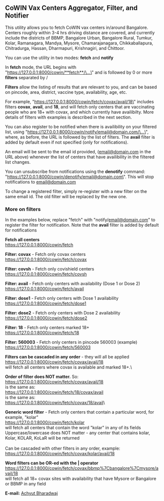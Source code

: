 ## CoWIN Vax Centers Aggregator, Filter, and Notifier

This utility allows you to fetch CoWIN vax centers in/around Bangalore.
Centers roughly within 3-4 hrs driving distance are covered, and
currently include the districts of BBMP, Bangalore Urban, Bangalore
Rural, Tumkur, Kolar, Ramanagara, Mandya, Mysore, Chamarajanagara,
Chikkaballapura, Chitradurga, Hassan, Dharmapuri, Krishnagiri, and
Chittoor.

You can use the utility in two modes: **fetch** and **notify**

In **fetch** mode, the URL begins with
\"https://127.0.0.1:8000/cowin/**fetch**/\...\" and is followed by 0 or
more **filters** separated by /

**Filters** allow the listing of results that are relevant to you, and
can be based on pincode, area, district, vaccine type, availability,
age, etc.

For example, \"https://127.0.0.1:8000/cowin/fetch/covax/avail/18\"
includes filters **covax**, **avail**, and **18**, and will fetch only
centers that are vaccinating people who are 18+ with covax, and which
currently have availibilty. More details of filters with examples is
described in the next section.

You can also register to be notified when there is availibility on your
filtered list, using
\"https://127.0.0.1:8000/cowin/notify/email@domain.com/\...\", where, as
before, the URL is followed by the list of filters. The **avail** filter
is added by default even if not specified (only for notifications).

An email will be sent to the email id provided, (email@domain.com in the
URL above) whenever the list of centers that have availibility in the
filtered list changes.

You can unsubscribe from notifications using the **denotify** command:
\"https://127.0.0.1:8000/cowin/denotify/email@domain.com\". This will
stop notifications to email@domain.com

To change a registered filter, simply re-register with a new filter on
the same email id. The old filter will be replaced by the new one.

### More on filters

In the examples below, replace \"fetch\" with
\"notify/email@domain.com\" to register the filter for notification.
Note that the **avail** filter is added by default for notifications

**Fetch all centers**\
<https://127.0.0.1:8000/cowin/fetch>

**Filter: covax** - Fetch only covax centers\
<https://127.0.0.1:8000/cowin/fetch/covax>

**Filter: covsh** - Fetch only covishield centers\
<https://127.0.0.1:8000/cowin/fetch/covsh>

**Filter: avail** - Fetch only centers with availability (Dose 1 or Dose
2)\
<https://127.0.0.1:8000/cowin/fetch/avail>

**Filter: dose1** - Fetch only centers with Dose 1 availability\
<https://127.0.0.1:8000/cowin/fetch/dose1>

**Filter: dose2** - Fetch only centers with Dose 2 availability\
<https://127.0.0.1:8000/cowin/fetch/dose2>

**Filter: 18** - Fetch only centers marked 18+\
<https://127.0.0.1:8000/cowin/fetch/18>

**Filter: 560003** - Fetch only centers in pincode 560003 (example)\
<https://127.0.0.1:8000/cowin/fetch/560003>

**Filters can be cascaded in any order** - they will all be applied\
<https://127.0.0.1:8000/cowin/fetch/covax/avail/18>\
will fetch all centers where covax is available and marked 18+.\

**Order of filter does NOT matter.** So:\
<https://127.0.0.1:8000/cowin/fetch/covax/avail/18>\
is the same as:\
<https://127.0.0.1:8000/cowin/fetch/18/covax/avail>\
is the same as:\
<https://127.0.0.1:8000/cowin/fetch/covax/18/avail>\

**Generic word filter** - Fetch only centers that contain a particular
word, for example, "kolar"\
<https://127.0.0.1:8000/cowin/fetch/kolar>\
will fetch all centers that contain the word "kolar" in any of its
fields\
Uppercase/lowercase does NOT matter - any center that contains kolar,
Kolar, KOLAR, KoLaR will be returned\
\
Can be cascaded with other filters in any order, example:\
<https://127.0.0.1:8000/cowin/fetch/covax/kolar/avail/18>

**Word filters can be OR-ed with the \| operator**\
<https://127.0.0.1:8000/cowin/fetch/covax/bbmp%7Cbangalore%7Cmysore/avail/18>\
will fetch all 18+ covax sites with availability that have Mysore or
Bangalore or BBMP in any field

**E-mail:** [Achyut Bharadwaj](mailto:achyut@acutebar.in)
